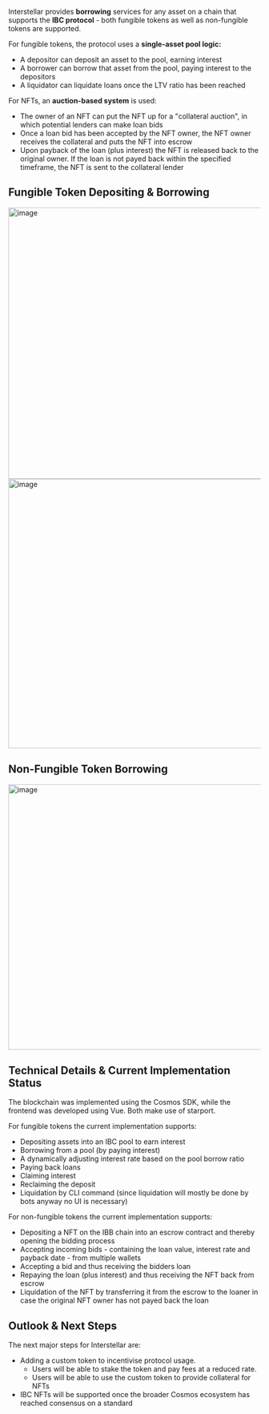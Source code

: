 Interstellar provides **borrowing** services for any asset on a chain that supports the **IBC protocol** - both fungible tokens as well as non-fungible tokens are supported.

For fungible tokens, the protocol uses a **single-asset pool logic:**

- A depositor can deposit an asset to the pool, earning interest
- A borrower can borrow that asset from the pool, paying interest to the depositors
- A liquidator can liquidate loans once the LTV ratio has been reached

For NFTs, an **auction-based system** is used:

- The owner of an NFT can put the NFT up for a "collateral auction", in which potential lenders can make loan bids
- Once a loan bid has been accepted by the NFT owner, the NFT owner receives the collateral and puts the NFT into escrow
- Upon payback of the loan (plus interest) the NFT is released back to the original owner. If the loan is not payed back within the specified timeframe, the NFT is sent to the collateral lender

## Fungible Token Depositing & Borrowing

<img width="542" alt="image" src="https://user-images.githubusercontent.com/631758/124327920-a2b7eb00-dbc3-11eb-856b-25e670f14e6b.png">

<img width="538" alt="image" src="https://user-images.githubusercontent.com/631758/124327960-aea3ad00-dbc3-11eb-8961-59e5ad8b57ea.png">

## Non-Fungible Token Borrowing

<img width="530" alt="image" src="https://user-images.githubusercontent.com/631758/124327990-bfecb980-dbc3-11eb-895b-d039b0f3f80e.png">

## Technical Details & Current Implementation Status

The blockchain was implemented using the Cosmos SDK, while the frontend was developed using Vue. Both make use of starport.

For fungible tokens the current implementation supports:

- Depositing assets into an IBC pool to earn interest
- Borrowing from a pool (by paying interest)
- A dynamically adjusting interest rate based on the pool borrow ratio
- Paying back loans
- Claiming interest
- Reclaiming the deposit
- Liquidation by CLI command (since liquidation will mostly be done by bots anyway no UI is necessary)

For non-fungible tokens the current implementation supports:

- Depositing a NFT on the IBB chain into an escrow contract and thereby opening the bidding process
- Accepting incoming bids - containing the loan value, interest rate and payback date - from multiple wallets
- Accepting a bid and thus receiving the bidders loan
- Repaying the loan (plus interest) and thus receiving the NFT back from escrow
- Liquidation of the NFT by transferring it from the escrow to the loaner in case the original NFT owner has not payed back the loan

## Outlook & Next Steps

The next major steps for Interstellar are:

- Adding a custom token to incentivise protocol usage.
    - Users will be able to stake the token and pay fees at a reduced rate.
    - Users will be able to use the custom token to provide collateral for NFTs
- IBC NFTs will be supported once the broader Cosmos ecosystem has reached consensus on a standard
